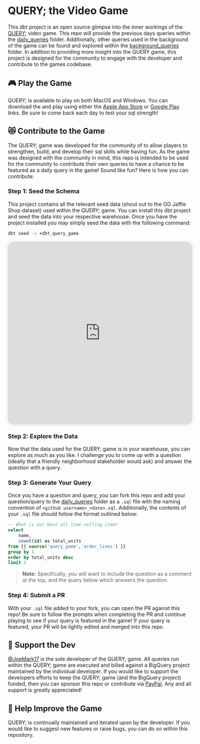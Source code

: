 # QUERY; the Video Game

This dbt project is an open source glimpse into the inner workings of the [QUERY;](tbd) video game. This repo will provide the previous days queries within the [daily_queries](https://github.com/Cedar-Cat-Studios/dbt_query_game/tree/main/models/daily_queries) folder. Additionally, other queries used in the background of the game can be found and explored within the [background_queries](https://github.com/Cedar-Cat-Studios/dbt_query_game/tree/main/models/background_queries) folder. In addition to providing more insight into the QUERY game, this project is designed for the community to engage with the developer and contribute to the games codebase.

## 🎮 Play the Game

QUERY; is available to play on both MacOS and Windows. You can download the and play using either the [Apple App Store]() or [Google Play]() links. Be sure to come back each day to test your sql strength!

## 😻 Contribute to the Game
The QUERY; game was developed for the community of to allow players to strengthen, build, and develop their sql skills while having fun. As the game was designed with the community in mind, this repo is intended to be used for the community to contribute their own queries to have a chance to be featured as a daily query in the game! Sound like fun? Here is how you can contribute:

### Step 1: Seed the Schema
This project contains all the relevant seed data (shout out to the OG Jaffle Shop dataset) used within the QUERY; game. You can install this dbt project and seed the data into your respective warehouse. Once you have the project installed you may simply seed the data with the following command:
```zsh
dbt seed -s +dbt_query_game
```
<iframe width="100%" height="500px" style="box-shadow: 0 2px 8px 0 rgba(63,69,81,0.16); border-radius:15px;" allowtransparency="true" allowfullscreen="true" scrolling="no" title="Embedded DrawSQL IFrame" frameborder="0" src="https://drawsql.app/teams/cedar-cat-studios/diagrams/jaffle-shop/embed"></iframe>

### Step 2: Explore the Data
Now that the data used for the QUERY; game is in your warehouse, you can explore as much as you like. I challenge you to come up with a question (ideally that a friendly neighborhood stakeholder would ask) and answer the question with a query.

### Step 3: Generate Your Query
Once you have a question and query, you can fork this repo and add your question/query to the [daily_queries](/daily_queries) folder as a `.sql` file with the naming convention of `<github username>_<date>.sql`. Additionally, the contents of your `.sql` file should follow the format outlined below:

```sql
-- What is our best all time selling item?
select 
    name,
    count(id) as total_units
from {{ source('query_game','order_lines') }}
group by 1
order by total_units desc
limit 1
```

> **Note:** Specifically, you will want to include the question as a comment at the top, and the query below which answers the question.

### Step 4: Submit a PR
With your `.sql` file added to your fork, you can open the PR against this repo! Be sure to follow the prompts when completing the PR and continue playing to see if your query is featured in the game! If your query is featured, your PR will be lightly edited and merged into this repo.

## 💝 Support the Dev
[@JoeMark17](https://github.com/JoeMark17) is the sole developer of the QUERY; game. All queries run within the QUERY; game are executed and billed against a BigQuery project maintained by the individual developer. If you would like to support the developers efforts to keep the QUERY; game (and the BigQuery project) funded, then you can sponsor this repo or contribute via [PayPal](tbd). Any and all support is greatly appreciated!

## 🎉 Help Improve the Game
QUERY; is continually maintained and iterated upon by the developer. If you would like to suggest new features or raise bugs, you can do so within this repository.
